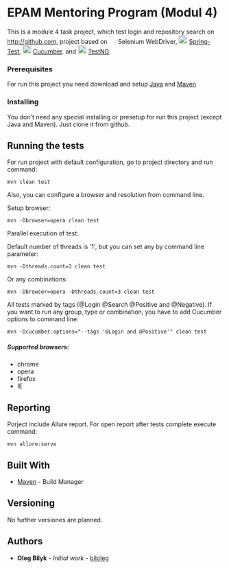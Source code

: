 # EPAM Mentoring Program (Modul 4)

This is a module 4 task project, which test login and repository search on http://github.com, project based on <img src="https://www.seleniumhq.org/images/big-logo.png" width="17" height="17"/> Selenium WebDriver, <img src="https://spring-petclinic.github.io/images/logo-spring.png" width="20" height="20"/> [Spring-Test](https://spring.io/), <img src="https://getdrip.s3.amazonaws.com/uploads/form_images/54081650/side_fca0130d7aa9ecab00edd7fa1af3e673.png" data-canonical-src="https://getdrip.s3.amazonaws.com/uploads/form_images/54081650/side_fca0130d7aa9ecab00edd7fa1af3e673.png" width="20" height="20"/> [Cucumber](https://cucumber.io/).
and <img src="https://learn-automation.com/wp-content/uploads/2015/03/testng.jpg" data-canonical-src="https://getdrip.s3.amazonaws.com/uploads/form_images/54081650/side_fca0130d7aa9ecab00edd7fa1af3e673.png" width="20" height="20"/> [TestNG](https://testng.org/).

### Prerequisites

For run this project you need download and setup [Java](https://java.com/en/download/) and [Maven](https://maven.apache.org/download.cgi)


### Installing

You don't need any special installing or presetup for run this project (except Java and Maven). Just clone it from github.

## Running the tests

For run project with default configuration, go to project directory and run command:

```
mvn clean test
```
Also, you can configure a browser and resolution from command line.

Setup browser:
```
mvn -Dbrowser=opera clean test
```

Parallel execution of test:

Default number of threads is '1', but you can set any by command line parameter:
```
mvn -Dthreads.count=3 clean test
```

Or any combinations:
```
mvn -Dbrowser=opera -Dthreads.count=3 clean test
```

All tests marked by tags (@Login @Search @Positive and @Negative). If you want to run any group, type or combination, you have to add Cucumber options to command line:
```
mvn -Dcucumber.options="--tags '@Login and @Positive'" clean test
```
##### Supported browsers:
* chrome
* opera
* firefox
* IE

## Reporting

Porject include Allure report. For open report after tests complete execute command:

```
mvn allure:serve
```


## Built With

* [Maven](https://maven.apache.org/) - Build Manager

## Versioning

No further versiones are planned.

## Authors

* **Oleg Bilyk** - *Initial work* - [biloleg](https://github.com/Biloleg)

